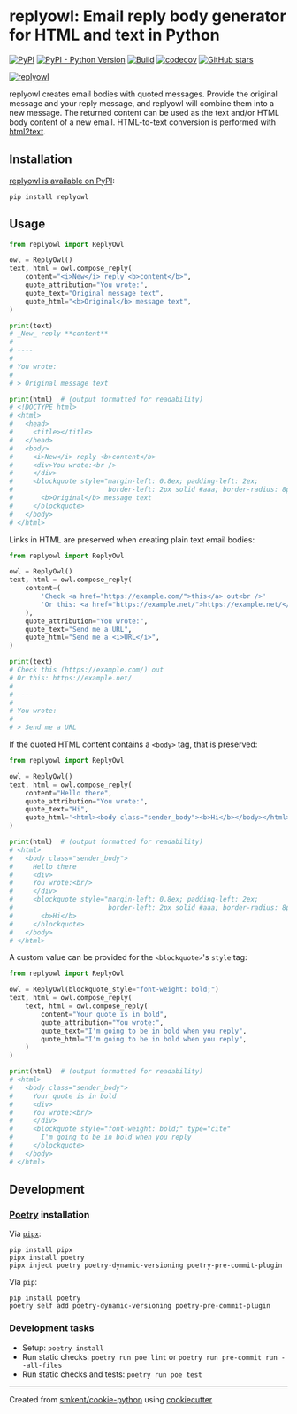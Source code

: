 # replyowl: Email reply body generator for HTML and text in Python

[![PyPI](https://img.shields.io/pypi/v/replyowl)][pypi]
[![PyPI - Python Version](https://img.shields.io/pypi/pyversions/replyowl)][pypi]
[![Build](https://img.shields.io/github/checks-status/smkent/replyowl/main?label=build)][gh-actions]
[![codecov](https://codecov.io/gh/smkent/replyowl/branch/main/graph/badge.svg)][codecov]
[![GitHub stars](https://img.shields.io/github/stars/smkent/replyowl?style=social)][repo]

[![replyowl][logo]](#)

replyowl creates email bodies with quoted messages. Provide the original message
and your reply message, and replyowl will combine them into a new message. The
returned content can be used as the text and/or HTML body content of a new
email. HTML-to-text conversion is performed with [html2text][html2text].

## Installation

[replyowl is available on PyPI][pypi]:

```console
pip install replyowl
```

## Usage

```py
from replyowl import ReplyOwl

owl = ReplyOwl()
text, html = owl.compose_reply(
    content="<i>New</i> reply <b>content</b>",
    quote_attribution="You wrote:",
    quote_text="Original message text",
    quote_html="<b>Original</b> message text",
)

print(text)
# _New_ reply **content**
#
# ----
#
# You wrote:
#
# > Original message text

print(html)  # (output formatted for readability)
# <!DOCTYPE html>
# <html>
#   <head>
#     <title></title>
#   </head>
#   <body>
#     <i>New</i> reply <b>content</b>
#     <div>You wrote:<br />
#     </div>
#     <blockquote style="margin-left: 0.8ex; padding-left: 2ex;
#                        border-left: 2px solid #aaa; border-radius: 8px;" type="cite">
#       <b>Original</b> message text
#     </blockquote>
#   </body>
# </html>
```

Links in HTML are preserved when creating plain text email bodies:
```py
from replyowl import ReplyOwl

owl = ReplyOwl()
text, html = owl.compose_reply(
    content=(
        'Check <a href="https://example.com/">this</a> out<br />'
        'Or this: <a href="https://example.net/">https://example.net/</a>'
    ),
    quote_attribution="You wrote:",
    quote_text="Send me a URL",
    quote_html="Send me a <i>URL</i>",
)

print(text)
# Check this (https://example.com/) out
# Or this: https://example.net/
#
# ----
#
# You wrote:
#
# > Send me a URL
```

If the quoted HTML content contains a `<body>` tag, that is preserved:
```py
from replyowl import ReplyOwl

owl = ReplyOwl()
text, html = owl.compose_reply(
    content="Hello there",
    quote_attribution="You wrote:",
    quote_text="Hi",
    quote_html='<html><body class="sender_body"><b>Hi</b></body></html>',
)

print(html)  # (output formatted for readability)
# <html>
#   <body class="sender_body">
#     Hello there
#     <div>
#     You wrote:<br/>
#     </div>
#     <blockquote style="margin-left: 0.8ex; padding-left: 2ex;
#                        border-left: 2px solid #aaa; border-radius: 8px;" type="cite">
#       <b>Hi</b>
#     </blockquote>
#   </body>
# </html>
```

A custom value can be provided for the `<blockquote>`'s `style` tag:
```py
from replyowl import ReplyOwl

owl = ReplyOwl(blockquote_style="font-weight: bold;")
text, html = owl.compose_reply(
    text, html = owl.compose_reply(
        content="Your quote is in bold",
        quote_attribution="You wrote:",
        quote_text="I'm going to be in bold when you reply",
        quote_html="I'm going to be in bold when you reply",
    )
)

print(html)  # (output formatted for readability)
# <html>
#   <body class="sender_body">
#     Your quote is in bold
#     <div>
#     You wrote:<br/>
#     </div>
#     <blockquote style="font-weight: bold;" type="cite"
#       I'm going to be in bold when you reply
#     </blockquote>
#   </body>
# </html>
```

## Development

### [Poetry][poetry] installation

Via [`pipx`][pipx]:

```console
pip install pipx
pipx install poetry
pipx inject poetry poetry-dynamic-versioning poetry-pre-commit-plugin
```

Via `pip`:

```console
pip install poetry
poetry self add poetry-dynamic-versioning poetry-pre-commit-plugin
```

### Development tasks

* Setup: `poetry install`
* Run static checks: `poetry run poe lint` or
  `poetry run pre-commit run --all-files`
* Run static checks and tests: `poetry run poe test`

---

Created from [smkent/cookie-python][cookie-python] using
[cookiecutter][cookiecutter]

[codecov]: https://codecov.io/gh/smkent/replyowl
[cookie-python]: https://github.com/smkent/cookie-python
[cookiecutter]: https://github.com/cookiecutter/cookiecutter
[gh-actions]: https://github.com/smkent/replyowl/actions?query=branch%3Amain
[html2text]: https://github.com/Alir3z4/html2text
[logo]: https://raw.github.com/smkent/replyowl/main/img/replyowl.png
[pipx]: https://pypa.github.io/pipx/
[poetry]: https://python-poetry.org/docs/#installation
[pypi]: https://pypi.org/project/replyowl/
[repo]: https://github.com/smkent/replyowl
